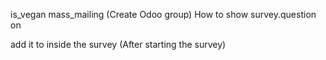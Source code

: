 is_vegan
mass_mailing (Create Odoo group)
How to show survey.question on 
<div t-field='survey.description' class="oe_no_empty pb-5 text-break"/> add it to inside the survey (After starting the survey)
